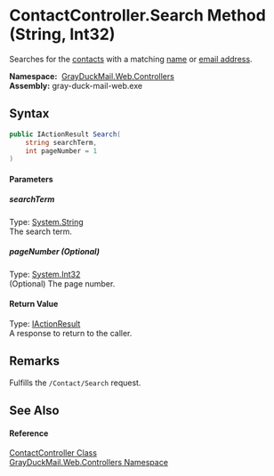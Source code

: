 ContactController.Search Method (String, Int32)
===============================================
Searches for the [contacts][1] with a matching [name][2] or [email address][3].

  **Namespace:**  [GrayDuckMail.Web.Controllers][4]  
  **Assembly:** gray-duck-mail-web.exe

Syntax
------

```csharp
public IActionResult Search(
	string searchTerm,
	int pageNumber = 1
)
```

#### Parameters

##### *searchTerm*
Type: [System.String][5]  
 The search term.

##### *pageNumber* (Optional)
Type: [System.Int32][6]  
 (Optional) The page number.

#### Return Value
Type: [IActionResult][7]  
 A response to return to the caller. 

Remarks
-------
 Fulfills the `/Contact/Search` request. 

See Also
--------

#### Reference
[ContactController Class][8]  
[GrayDuckMail.Web.Controllers Namespace][4]  

[1]: ../../GrayDuckMail.Common.Database/Contact/README.md
[2]: ../../GrayDuckMail.Common.Database/Contact/Name.md
[3]: ../../GrayDuckMail.Common.Database/Contact/Email.md
[4]: ../README.md
[5]: https://docs.microsoft.com/dotnet/api/system.string
[6]: https://docs.microsoft.com/dotnet/api/system.int32
[7]: https://docs.microsoft.com/dotnet/api/microsoft.aspnetcore.mvc.iactionresult
[8]: README.md